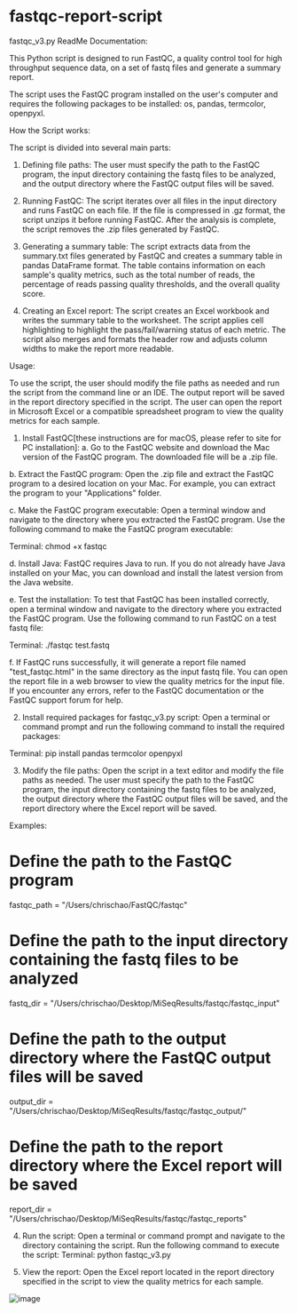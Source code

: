 # fastqc-report-script

fastqc_v3.py ReadMe Documentation:

This Python script is designed to run FastQC, a quality control tool for high throughput sequence data, on a set of fastq files and generate a summary report. 

The script uses the FastQC program installed on the user's computer and requires the following packages to be installed: os, pandas, termcolor, openpyxl.

How the Script works:

The script is divided into several main parts:

1.	Defining file paths: The user must specify the path to the FastQC program, the input directory containing the fastq files to be analyzed, and the output directory where the FastQC output files will be saved.

2.	Running FastQC: The script iterates over all files in the input directory and runs FastQC on each file. If the file is compressed in .gz format, the script unzips it before running FastQC. After the analysis is complete, the script removes the .zip files generated by FastQC.

3.	Generating a summary table: The script extracts data from the summary.txt files generated by FastQC and creates a summary table in pandas DataFrame format. The table contains information on each sample's quality metrics, such as the total number of reads, the percentage of reads passing quality thresholds, and the overall quality score.

4.	Creating an Excel report: The script creates an Excel workbook and writes the summary table to the worksheet. The script applies cell highlighting to highlight the pass/fail/warning status of each metric. The script also merges and formats the header row and adjusts column widths to make the report more readable.

Usage:

To use the script, the user should modify the file paths as needed and run the script from the command line or an IDE. The output report will be saved in the report directory specified in the script. The user can open the report in Microsoft Excel or a compatible spreadsheet program to view the quality metrics for each sample.

1.	Install FastQC[these instructions are for macOS, please refer to site for PC installation]: 
a.	Go to the FastQC website and download the Mac version of the FastQC program. The downloaded file will be a .zip file.

b.	Extract the FastQC program: Open the .zip file and extract the FastQC program to a desired location on your Mac. For example, you can extract the program to your "Applications" folder.

c.	Make the FastQC program executable: Open a terminal window and navigate to the directory where you extracted the FastQC program. Use the following command to make the FastQC program executable:

Terminal:
chmod +x fastqc 

d.	Install Java: FastQC requires Java to run. If you do not already have Java installed on your Mac, you can download and install the latest version from the Java website.

e.	Test the installation: To test that FastQC has been installed correctly, open a terminal window and navigate to the directory where you extracted the FastQC program. Use the following command to run FastQC on a test fastq file:

Terminal:
./fastqc test.fastq 

f.	If FastQC runs successfully, it will generate a report file named "test_fastqc.html" in the same directory as the input fastq file. You can open the report file in a web browser to view the quality metrics for the input file. If you encounter any errors, refer to the FastQC documentation or the FastQC support forum for help.

2.	Install required packages for fastqc_v3.py script:
Open a terminal or command prompt and run the following command to install the required packages:

Terminal:
pip install pandas termcolor openpyxl

3.	Modify the file paths: Open the script in a text editor and modify the file paths as needed. The user must specify the path to the FastQC program, the input directory containing the fastq files to be analyzed, the output directory where the FastQC output files will be saved, and the report directory where the Excel report will be saved.

Examples:
# Define the path to the FastQC program
fastqc_path = "/Users/chrischao/FastQC/fastqc"

# Define the path to the input directory containing the fastq files to be analyzed
fastq_dir = "/Users/chrischao/Desktop/MiSeqResults/fastqc/fastqc_input"

# Define the path to the output directory where the FastQC output files will be saved
output_dir = "/Users/chrischao/Desktop/MiSeqResults/fastqc/fastqc_output/"

# Define the path to the report directory where the Excel report will be saved
report_dir = "/Users/chrischao/Desktop/MiSeqResults/fastqc/fastqc_reports"

4.	Run the script: Open a terminal or command prompt and navigate to the directory containing the script. Run the following command to execute the script:
Terminal:
python fastqc_v3.py 

5.	View the report: Open the Excel report located in the report directory specified in the script to view the quality metrics for each sample.




![image](https://github.com/jchrischao/fastqc-report-script/assets/76178310/4a46aeb0-3fb4-45cf-90fa-2f0e802810ef)
